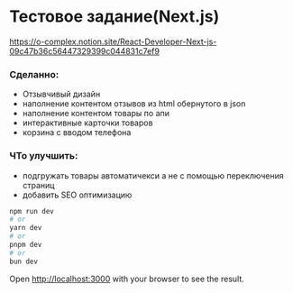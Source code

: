 # Тестовое задание(Next.js)
https://o-complex.notion.site/React-Developer-Next-js-09c47b36c56447329399c044831c7ef9
### Сделанно: 
* Отзывчивый дизайн 
* наполнение контентом отзывов из html обернутого в json
* наполнение контентом товары по апи
* интерактивные карточки товаров
* корзина с вводом телефона 
### ЧТо улучшить: 
* подгружать товары автоматичекси а не с помощью переключения страниц
* добавить SEO оптимизацию 
```bash
npm run dev
# or
yarn dev
# or
pnpm dev
# or
bun dev
```
Open [http://localhost:3000](http://localhost:3000) with your browser to see the result.



